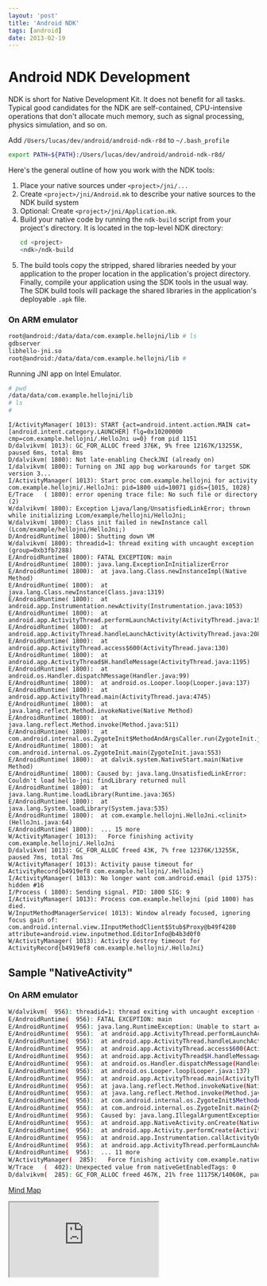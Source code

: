 ```yaml
---
layout: 'post'
title: 'Android NDK'
tags: [android]
date: 2013-02-19
---
```


# Android NDK Development

NDK is short for Native Development Kit. It does not benefit for all tasks. Typical good candidates for the NDK are self-contained, CPU-intensive operations that don't allocate much memory, such as signal processing, physics simulation, and so on.

Add `/Users/lucas/dev/android/android-ndk-r8d` to `~/.bash_profile`

```bash
export PATH=${PATH}:/Users/lucas/dev/android/android-ndk-r8d/
```

Here's the general outline of how you work with the NDK tools:

1. Place your native sources under `<project>/jni/...`
2. Create `<project>/jni/Android.mk` to describe your native sources to the NDK build system
3. Optional: Create `<project>/jni/Application.mk`.
4. Build your native code by running the `ndk-build` script from your project's directory. It is located in the top-level NDK directory:
   ```bash
   cd <project>
   <ndk>/ndk-build
   ```
5. The build tools copy the stripped, shared libraries needed by your application to the proper location in the application's project directory. Finally, compile your application using the SDK tools in the usual way. The SDK build tools will package the shared libraries in the application's deployable `.apk` file.

### On ARM emulator

```bash
root@android:/data/data/com.example.hellojni/lib # ls
gdbserver
libhello-jni.so
root@android:/data/data/com.example.hellojni/lib #
```

Running JNI app on Intel Emulator.

```bash
# pwd
/data/data/com.example.hellojni/lib
# ls
#
```

```
I/ActivityManager( 1013): START {act=android.intent.action.MAIN cat=[android.intent.category.LAUNCHER] flg=0x10200000 cmp=com.example.hellojni/.HelloJni u=0} from pid 1151
D/dalvikvm( 1013): GC_FOR_ALLOC freed 376K, 9% free 12167K/13255K, paused 6ms, total 8ms
D/dalvikvm( 1800): Not late-enabling CheckJNI (already on)
I/dalvikvm( 1800): Turning on JNI app bug workarounds for target SDK version 3...
I/ActivityManager( 1013): Start proc com.example.hellojni for activity com.example.hellojni/.HelloJni: pid=1800 uid=10071 gids={1015, 1028}
E/Trace   ( 1800): error opening trace file: No such file or directory (2)
W/dalvikvm( 1800): Exception Ljava/lang/UnsatisfiedLinkError; thrown while initializing Lcom/example/hellojni/HelloJni;
W/dalvikvm( 1800): Class init failed in newInstance call (Lcom/example/hellojni/HelloJni;)
D/AndroidRuntime( 1800): Shutting down VM
W/dalvikvm( 1800): threadid=1: thread exiting with uncaught exception (group=0xb3fb7288)
E/AndroidRuntime( 1800): FATAL EXCEPTION: main
E/AndroidRuntime( 1800): java.lang.ExceptionInInitializerError
E/AndroidRuntime( 1800):  at java.lang.Class.newInstanceImpl(Native Method)
E/AndroidRuntime( 1800):  at java.lang.Class.newInstance(Class.java:1319)
E/AndroidRuntime( 1800):  at android.app.Instrumentation.newActivity(Instrumentation.java:1053)
E/AndroidRuntime( 1800):  at android.app.ActivityThread.performLaunchActivity(ActivityThread.java:1974)
E/AndroidRuntime( 1800):  at android.app.ActivityThread.handleLaunchActivity(ActivityThread.java:2084)
E/AndroidRuntime( 1800):  at android.app.ActivityThread.access$600(ActivityThread.java:130)
E/AndroidRuntime( 1800):  at android.app.ActivityThread$H.handleMessage(ActivityThread.java:1195)
E/AndroidRuntime( 1800):  at android.os.Handler.dispatchMessage(Handler.java:99)
E/AndroidRuntime( 1800):  at android.os.Looper.loop(Looper.java:137)
E/AndroidRuntime( 1800):  at android.app.ActivityThread.main(ActivityThread.java:4745)
E/AndroidRuntime( 1800):  at java.lang.reflect.Method.invokeNative(Native Method)
E/AndroidRuntime( 1800):  at java.lang.reflect.Method.invoke(Method.java:511)
E/AndroidRuntime( 1800):  at com.android.internal.os.ZygoteInit$MethodAndArgsCaller.run(ZygoteInit.java:786)
E/AndroidRuntime( 1800):  at com.android.internal.os.ZygoteInit.main(ZygoteInit.java:553)
E/AndroidRuntime( 1800):  at dalvik.system.NativeStart.main(Native Method)
E/AndroidRuntime( 1800): Caused by: java.lang.UnsatisfiedLinkError: Couldn't load hello-jni: findLibrary returned null
E/AndroidRuntime( 1800):  at java.lang.Runtime.loadLibrary(Runtime.java:365)
E/AndroidRuntime( 1800):  at java.lang.System.loadLibrary(System.java:535)
E/AndroidRuntime( 1800):  at com.example.hellojni.HelloJni.<clinit>(HelloJni.java:64)
E/AndroidRuntime( 1800):  ... 15 more
W/ActivityManager( 1013):   Force finishing activity com.example.hellojni/.HelloJni
D/dalvikvm( 1013): GC_FOR_ALLOC freed 43K, 7% free 12376K/13255K, paused 7ms, total 7ms
W/ActivityManager( 1013): Activity pause timeout for ActivityRecord{b4919ef8 com.example.hellojni/.HelloJni}
I/ActivityManager( 1013): No longer want com.android.email (pid 1375): hidden #16
I/Process ( 1800): Sending signal. PID: 1800 SIG: 9
I/ActivityManager( 1013): Process com.example.hellojni (pid 1800) has died.
W/InputMethodManagerService( 1013): Window already focused, ignoring focus gain of: com.android.internal.view.IInputMethodClient$Stub$Proxy@b49f4280 attribute=android.view.inputmethod.EditorInfo@b4b3d0f0
W/ActivityManager( 1013): Activity destroy timeout for ActivityRecord{b4919ef8 com.example.hellojni/.HelloJni}
```

## Sample "NativeActivity"

### On ARM emulator

```bash
W/dalvikvm(  956): threadid=1: thread exiting with uncaught exception (group=0x40a70930)
E/AndroidRuntime(  956): FATAL EXCEPTION: main
E/AndroidRuntime(  956): java.lang.RuntimeException: Unable to start activity ComponentInfo{com.example.native_activity/android.app.NativeActivity}: java.lang.IllegalArgumentException: Unable to find native library: native-activity
E/AndroidRuntime(  956):  at android.app.ActivityThread.performLaunchActivity(ActivityThread.java:2180)
E/AndroidRuntime(  956):  at android.app.ActivityThread.handleLaunchActivity(ActivityThread.java:2230)
E/AndroidRuntime(  956):  at android.app.ActivityThread.access$600(ActivityThread.java:141)
E/AndroidRuntime(  956):  at android.app.ActivityThread$H.handleMessage(ActivityThread.java:1234)
E/AndroidRuntime(  956):  at android.os.Handler.dispatchMessage(Handler.java:99)
E/AndroidRuntime(  956):  at android.os.Looper.loop(Looper.java:137)
E/AndroidRuntime(  956):  at android.app.ActivityThread.main(ActivityThread.java:5039)
E/AndroidRuntime(  956):  at java.lang.reflect.Method.invokeNative(Native Method)
E/AndroidRuntime(  956):  at java.lang.reflect.Method.invoke(Method.java:511)
E/AndroidRuntime(  956):  at com.android.internal.os.ZygoteInit$MethodAndArgsCaller.run(ZygoteInit.java:793)
E/AndroidRuntime(  956):  at com.android.internal.os.ZygoteInit.main(ZygoteInit.java:560)
E/AndroidRuntime(  956):  Caused by: java.lang.IllegalArgumentException: Unable to find native library: native-activity
E/AndroidRuntime(  956):  at android.app.NativeActivity.onCreate(NativeActivity.java:181)
E/AndroidRuntime(  956):  at android.app.Activity.performCreate(Activity.java:5104)
E/AndroidRuntime(  956):  at android.app.Instrumentation.callActivityOnCreate(Instrumentation.java:1080)
E/AndroidRuntime(  956):  at android.app.ActivityThread.performLaunchActivity(ActivityThread.java:2144)
E/AndroidRuntime(  956):  ... 11 more
W/ActivityManager(  285):   Force finishing activity com.example.native_activity/android.app.NativeActivity
W/Trace   (  402): Unexpected value from nativeGetEnabledTags: 0
D/dalvikvm(  285): GC_FOR_ALLOC freed 467K, 21% free 11175K/14060K, paused 89ms, total 90ms
```

<p class="heading">
  <a href="https://app.wisemapping.com/c/maps/103695/public">Mind Map</a>
</p>
<div class="content">
  <iframe style={{ width: '700px', height: '400px', border: '1px solid black' }} src="https://app.wisemapping.com/c/maps/103695/embed?zoom=1"></iframe>
</div>
